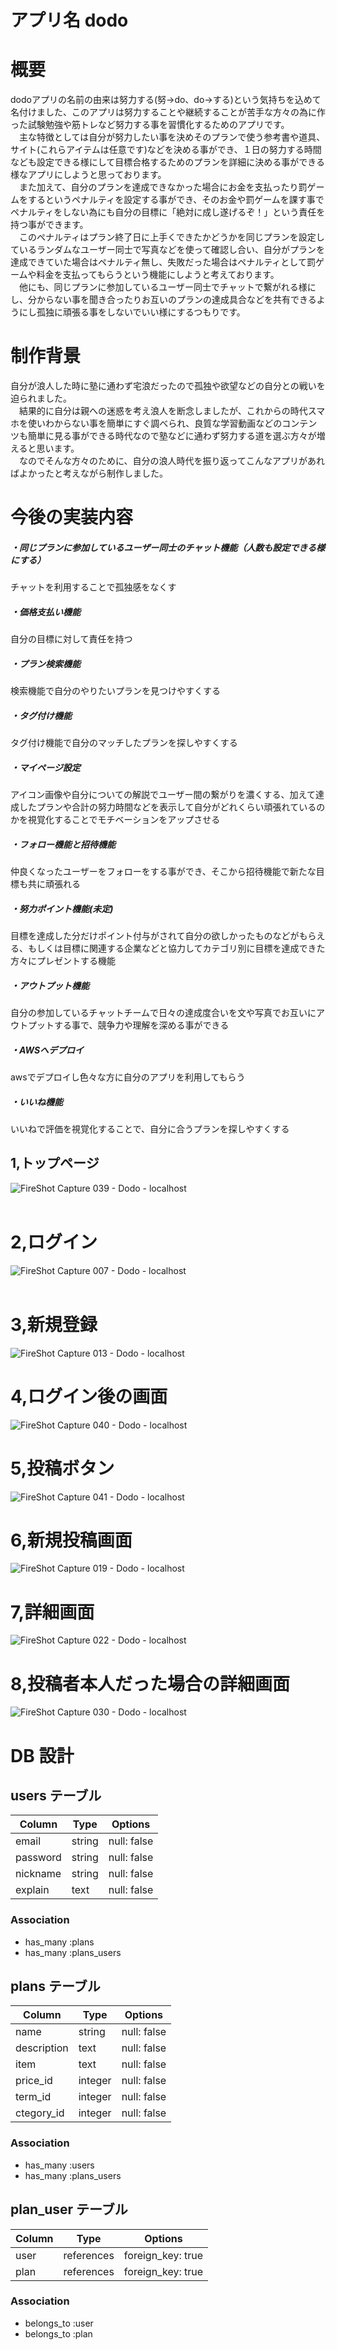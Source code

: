 # アプリ名 dodo<br>

# 概要<br>
dodoアプリの名前の由来は努力する(努->do、do->する)という気持ちを込めて名付けました、このアプリは努力することや継続することが苦手な方々の為に作った試験勉強や筋トレなど努力する事を習慣化するためのアプリです。<br> 
　主な特徴としては自分が努力したい事を決めそのプランで使う参考書や道具、サイト(これらアイテムは任意です)などを決める事ができ、１日の努力する時間なども設定できる様にして目標合格するためのプランを詳細に決める事ができる様なアプリにしようと思っております。<br>
　また加えて、自分のプランを達成できなかった場合にお金を支払ったり罰ゲームをするというペナルティを設定する事ができ、そのお金や罰ゲームを課す事でペナルティをしない為にも自分の目標に「絶対に成し遂げるぞ！」という責任を持つ事ができます。<br>
　このペナルティはプラン終了日に上手くできたかどうかを同じプランを設定しているランダムなユーザー同士で写真などを使って確認し合い、自分がプランを達成できていた場合はペナルティ無し、失敗だった場合はペナルティとして罰ゲームや料金を支払ってもらうという機能にしようと考えております。<br>
　他にも、同じプランに参加しているユーザー同士でチャットで繋がれる様にし、分からない事を聞き合ったりお互いのプランの達成具合などを共有できるようにし孤独に頑張る事をしないでいい様にするつもりです。<br>

# 制作背景<br>  
自分が浪人した時に塾に通わず宅浪だったので孤独や欲望などの自分との戦いを迫られました。<br>
　結果的に自分は親への迷惑を考え浪人を断念しましたが、これからの時代スマホを使いわからない事を簡単にすぐ調べられ、良質な学習動画などのコンテンツも簡単に見る事ができる時代なので塾などに通わず努力する道を選ぶ方々が増えると思います。<br>
　なのでそんな方々のために、自分の浪人時代を振り返ってこんなアプリがあればよかったと考えながら制作しました。<br>  

# 今後の実装内容<br>
##### ・同じプランに参加しているユーザー同士のチャット機能（人数も設定できる様にする） <br>
チャットを利用することで孤独感をなくす<br>
##### ・価格支払い機能<br>
自分の目標に対して責任を持つ<br>
##### ・プラン検索機能 <br>
検索機能で自分のやりたいプランを見つけやすくする<br>
##### ・タグ付け機能<br>
タグ付け機能で自分のマッチしたプランを探しやすくする<br>
##### ・マイページ設定<br>
アイコン画像や自分についての解説でユーザー間の繋がりを濃くする、加えて達成したプランや合計の努力時間などを表示して自分がどれくらい頑張れているのかを視覚化することでモチベーションをアップさせる
##### ・フォロー機能と招待機能
仲良くなったユーザーをフォローをする事ができ、そこから招待機能で新たな目標も共に頑張れる
##### ・努力ポイント機能(未定)
目標を達成した分だけポイント付与がされて自分の欲しかったものなどがもらえる、もしくは目標に関連する企業などと協力してカテゴリ別に目標を達成できた方々にプレゼントする機能
##### ・アウトプット機能
自分の参加しているチャットチームで日々の達成度合いを文や写真でお互いにアウトプットする事で、競争力や理解を深める事ができる
##### ・AWSへデプロイ
awsでデプロイし色々な方に自分のアプリを利用してもらう
##### ・いいね機能
いいねで評価を視覚化することで、自分に合うプランを探しやすくする

## 1,トップページ<br>
![FireShot Capture 039 - Dodo - localhost](https://user-images.githubusercontent.com/71998423/109109491-c338ea00-7778-11eb-98eb-4e87c35801b2.png)
<br>
<br>
# 2,ログイン
![FireShot Capture 007 - Dodo - localhost](https://user-images.githubusercontent.com/71998423/108613483-d7f24680-7435-11eb-9fef-e34f2c1cc539.png)
<br>
<br>
# 3,新規登録
![FireShot Capture 013 - Dodo - localhost](https://user-images.githubusercontent.com/71998423/108614504-6f5b9780-743e-11eb-8d94-d90b066da68b.png)

# 4,ログイン後の画面
![FireShot Capture 040 - Dodo - localhost](https://user-images.githubusercontent.com/71998423/109109705-21fe6380-7779-11eb-8f19-c4854a4d7587.png)

# 5,投稿ボタン
![FireShot Capture 041 - Dodo - localhost](https://user-images.githubusercontent.com/71998423/109109772-465a4000-7779-11eb-8090-e91fccd3a6da.png)

# 6,新規投稿画面
![FireShot Capture 019 - Dodo - localhost](https://user-images.githubusercontent.com/71998423/108614576-104a5280-743f-11eb-984d-83c5399c5aa0.png)

# 7,詳細画面
![FireShot Capture 022 - Dodo - localhost](https://user-images.githubusercontent.com/71998423/108614608-58697500-743f-11eb-9165-919c4e41e10e.png)

# 8,投稿者本人だった場合の詳細画面
![FireShot Capture 030 - Dodo - localhost](https://user-images.githubusercontent.com/71998423/108614684-0f65f080-7440-11eb-926d-35f1c7166231.png)








# DB 設計


## users テーブル

| Column             | Type                | Options           |
|--------------------|---------------------|-------------------|
| email              | string              | null: false       |
| password           | string              | null: false       |
| nickname           | string              | null: false       |
| explain            | text                | null: false       |

### Association

- has_many :plans
- has_many :plans_users


## plans テーブル

| Column                   | Type       | Options           |
|--------------------------|------------|-------------------|
| name                     | string     | null: false       |
| description              | text       | null: false       |
| item                     | text       | null: false       |
| price_id                 | integer    | null: false       |
| term_id                  | integer    | null: false       |
| ctegory_id               | integer    | null: false       |

### Association

- has_many :users
- has_many :plans_users

## plan_user テーブル

| Column                  | Type       | Options            |
|-------------------------|------------|--------------------|
| user                    | references | foreign_key: true  |
| plan                    | references | foreign_key: true  |

### Association

- belongs_to :user 
- belongs_to :plan

